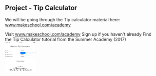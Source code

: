 ## Project - Tip Calculator

We will be going through the Tip calculator material here: www.makeschool.com/academy

Visit www.makeschool.com/academy
Sign up if you haven't already
Find the Tip Calculator tutorial from the Summer Academy (2017)
</br>
<img src="images\img1.png" width = 100 height = 100>
